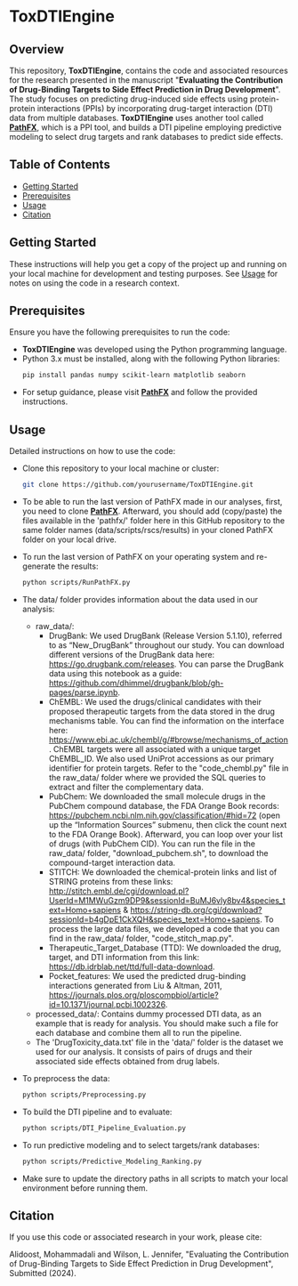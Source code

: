 # ToxDTIEngine

## Overview

This repository, **ToxDTIEngine**, contains the code and associated resources for the research presented in the manuscript "**Evaluating the Contribution of Drug-Binding Targets to Side Effect Prediction in Drug Development**". The study focuses on predicting drug-induced side effects using protein-protein interactions (PPIs) by incorporating drug-target interaction (DTI) data from multiple databases. **ToxDTIEngine** uses another tool called [**PathFX**](https://github.com/jenwilson521/PathFX), which is a PPI tool, and builds a DTI pipeline employing predictive modeling to select drug targets and rank databases to predict side effects.

## Table of Contents

- [Getting Started](#getting-started)
- [Prerequisites](#prerequisites)
- [Usage](#usage)
- [Citation](#citation)

## Getting Started

These instructions will help you get a copy of the project up and running on your local machine for development and testing purposes. See [Usage](#usage) for notes on using the code in a research context.

## Prerequisites

Ensure you have the following prerequisites to run the code:

- **ToxDTIEngine** was developed using the Python programming language.
- Python 3.x must be installed, along with the following Python libraries:
  ```bash
  pip install pandas numpy scikit-learn matplotlib seaborn
- For setup guidance, please visit [**PathFX**](https://github.com/jenwilson521/PathFX) and follow the provided instructions.

## Usage

Detailed instructions on how to use the code:

- Clone this repository to your local machine or cluster:
  ```bash
  git clone https://github.com/yourusername/ToxDTIEngine.git

- To be able to run the last version of PathFX made in our analyses, first, you need to clone [**PathFX**](https://github.com/jenwilson521/PathFX). Afterward, you should add (copy/paste) the files available in the 'pathfx/' folder here in this GitHub repository to the same folder names (data/scripts/rscs/results) in your cloned PathFX folder on your local drive.
- To run the last version of PathFX on your operating system and re-generate the results:
  ```bash
  python scripts/RunPathFX.py
  
- The data/ folder provides information about the data used in our analysis:
  - raw_data/:
    - DrugBank: We used DrugBank (Release Version 5.1.10), referred to as “New_DrugBank” throughout our study. You can download different versions of the DrugBank data here: https://go.drugbank.com/releases. You can parse the DrugBank data using this notebook as a guide: https://github.com/dhimmel/drugbank/blob/gh-pages/parse.ipynb.
    - ChEMBL: We used the drugs/clinical candidates with their proposed therapeutic targets from the data stored in the drug mechanisms table. You can find the information on the interface here: https://www.ebi.ac.uk/chembl/g/#browse/mechanisms_of_action. ChEMBL targets were all associated with a unique target ChEMBL_ID. We also used UniProt accessions as our primary identifier for protein targets. Refer to the "code_chembl.py" file in the raw_data/ folder where we provided the SQL queries to extract and filter the complementary data.
    - PubChem: We downloaded the small molecule drugs in the PubChem compound database, the FDA Orange Book records: https://pubchem.ncbi.nlm.nih.gov/classification/#hid=72 (open up the “Information Sources” submenu, then click the count next to the FDA Orange Book). Afterward, you can loop over your list of drugs (with PubChem CID). You can run the file in the raw_data/ folder, "download_pubchem.sh", to download the compound-target interaction data.
    - STITCH: We downloaded the chemical-protein links and list of STRING proteins from these links: http://stitch.embl.de/cgi/download.pl?UserId=M1MWuGzm9DP9&sessionId=BuMJ6vly8bv4&species_text=Homo+sapiens & https://string-db.org/cgi/download?sessionId=b4gDpE1CkXQH&species_text=Homo+sapiens. To process the large data files, we developed a code that you can find in the raw_data/ folder, "code_stitch_map.py".
    - Therapeutic_Target_Database (TTD): We downloaded the drug, target, and DTI information from this link: https://db.idrblab.net/ttd/full-data-download.
    - Pocket_features: We used the predicted drug-binding interactions generated from Liu & Altman, 2011, https://journals.plos.org/ploscompbiol/article?id=10.1371/journal.pcbi.1002326.
  - processed_data/: Contains dummy processed DTI data, as an example that is ready for analysis. You should make such a file for each database and combine them all to run the pipeline.
  - The 'DrugToxicity_data.txt' file in the 'data/' folder is the dataset we used for our analysis. It consists of pairs of drugs and their associated side effects obtained from drug labels. 

- To preprocess the data:
  ```bash
  python scripts/Preprocessing.py

- To build the DTI pipeline and to evaluate:
  ```bash
  python scripts/DTI_Pipeline_Evaluation.py

- To run predictive modeling and to select targets/rank databases:
  ```bash
  python scripts/Predictive_Modeling_Ranking.py

- Make sure to update the directory paths in all scripts to match your local environment before running them.

## Citation

If you use this code or associated research in your work, please cite:

Alidoost, Mohammadali and Wilson, L. Jennifer, "Evaluating the Contribution of Drug-Binding Targets to Side Effect Prediction in Drug Development", Submitted (2024).
